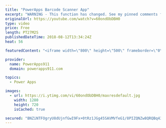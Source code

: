 ```yaml
---
title: "PowerApps Barcode Scanner App"
excerpt: "WARNING - This function has changed. See my pinned comments for more info.   updated 3/2/2019 PowerApps Barcode Scanner - Updated! https://youtu.be/kWUvttbYpu4 this new video is what you need.   In this video, you will learn how to use the PowerApps Barcode Scanner function. Turns out the Barcode Scanner"
originalUrl: https://youtube.com/watch?v=60ondObDBH0
type: video
price: Free
length: PT27M2S
publishedDateTime: 2018-08-12T13:34:24Z
heat: 56

featuredContent: "<iframe width=\"800\" height=\"500\" frameborder=\"0\" src=\"https://www.youtube.com/embed/60ondObDBH0\" allow=\"accelerometer; autoplay; encrypted-media; gyroscope; picture-in-picture\" allowfullscreen></iframe>"

provider:
  name: PowerApps911
  domain: powerapps911.com

topics:
  - Power Apps

images:
  - url: https://i.ytimg.com/vi/60ondObDBH0/maxresdefault.jpg
    width: 1280
    height: 720
    isCached: true

secured: "BNZiNTFOgryU8dUjnfGwI9Fx+0tRz1JGg45SAVMVfeG1/8PIZQNZw8QRQBq43xpMg5KZeSVjgk5Wr2656pJ/iwhpxY3CiaH0WOIPrUaBghFly5GmvN5mpIgFnYoLAMhpeKqMXytS2Bou8fWUU3fcvztitW/WaeZ8xbh3jNjiKbRTwMrhP4z3IcXf38C3vh1k2Zt7bCDMvNb9qUIHJ5mgEbZ8usbSkekylyOer0IP3CjizXjOt99kWlDBwE70lYcD1wUPVgHN3C+O04+kQg7SaWxUxlL1+OnVLdSW14tSXTR00O0TBxvtJGPapBoBX2FFcACv/2jm3/Z1kdieq9cVmVH83fIVMI5yBkZ9ho3HZGbcvcB/cjTWFh756IlaTB8erwagBdC1f/GAQhbwjth6fJB2uCuVIEWsodOBLwg0j18=;lsXCd7QEGosvvok8Prx20g=="
---
```


